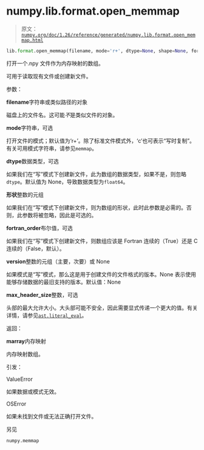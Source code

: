 # numpy.lib.format.open_memmap

> 原文：[`numpy.org/doc/1.26/reference/generated/numpy.lib.format.open_memmap.html`](https://numpy.org/doc/1.26/reference/generated/numpy.lib.format.open_memmap.html)

```py
lib.format.open_memmap(filename, mode='r+', dtype=None, shape=None, fortran_order=False, version=None, *, max_header_size=10000)
```

打开一个.npy 文件作为内存映射的数组。

可用于读取现有文件或创建新文件。

参数：

**filename**字符串或类似路径的对象

磁盘上的文件名。这可能*不*是类似文件的对象。

**mode**字符串，可选

打开文件的模式；默认值为‘r+’。除了标准文件模式外，‘c’也可表示“写时复制”。有关可用模式字符串，请参见`memmap`。

**dtype**数据类型，可选

如果我们在“写”模式下创建新文件，此为数组的数据类型，如果不是，则忽略`dtype`。默认值为 None，导致数据类型为`float64`。

**形状**整数的元组

如果我们在“写”模式下创建新文件，则为数组的形状，此时此参数是必需的。否则，此参数将被忽略，因此是可选的。

**fortran_order**布尔值，可选

如果我们在“写”模式下创建新文件，则数组应该是 Fortran 连续的（True）还是 C 连续的（False，默认）。

**version**整数的元组（主要，次要）或 None

如果模式是“写”模式，那么这是用于创建文件的文件格式的版本。None 表示使用能够存储数据的最旧支持的版本。默认值：None

**max_header_size**整数，可选

头部的最大允许大小。大头部可能不安全，因此需要显式传递一个更大的值。有关详情，请参见[`ast.literal_eval`](https://docs.python.org/3/library/ast.html#ast.literal_eval "(在 Python v3.11)")。

返回：

**marray**内存映射

内存映射数组。

引发：

ValueError

如果数据或模式无效。

OSError

如果未找到文件或无法正确打开文件。

另见

`numpy.memmap`
